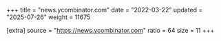 +++
title = "news.ycombinator.com"
date = "2022-03-22"
updated = "2025-07-26"
weight = 11675

[extra]
source = "https://news.ycombinator.com"
ratio = 64
size = 11
+++
